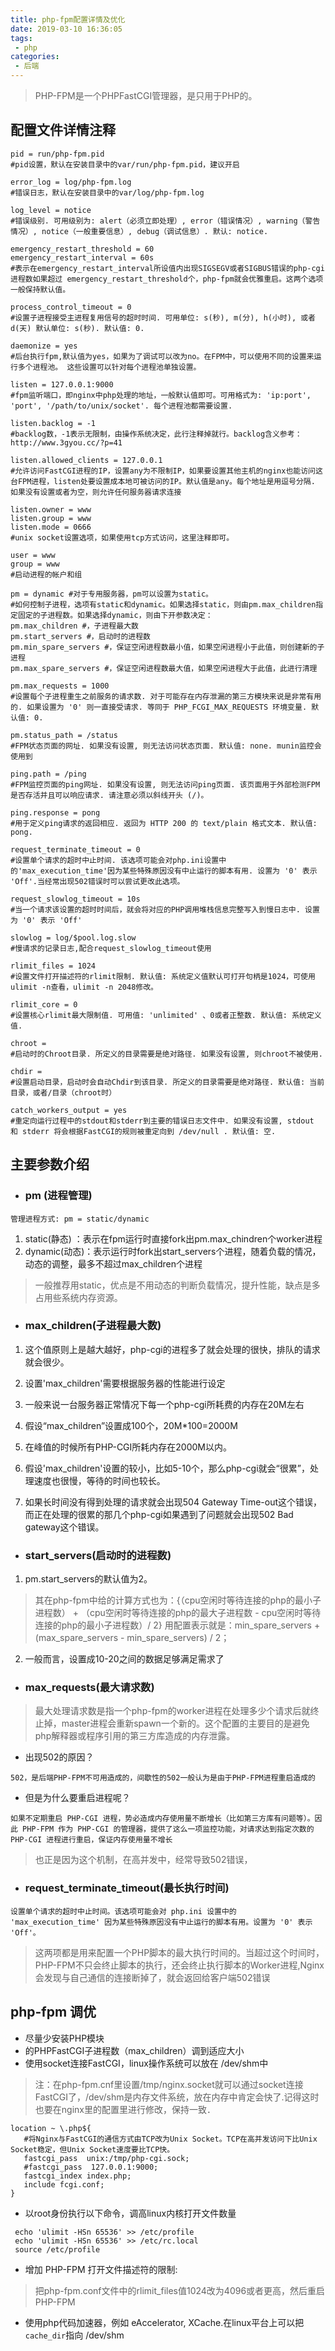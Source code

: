 ```yaml
---
title: php-fpm配置详情及优化
date: 2019-03-10 16:36:05
tags: 
 - php
categories:
 - 后端
---
```

>PHP-FPM是一个PHPFastCGI管理器，是只用于PHP的。

## 配置文件详情注释
<!--more-->
```
pid = run/php-fpm.pid
#pid设置，默认在安装目录中的var/run/php-fpm.pid，建议开启

error_log = log/php-fpm.log
#错误日志，默认在安装目录中的var/log/php-fpm.log

log_level = notice
#错误级别. 可用级别为: alert（必须立即处理）, error（错误情况）, warning（警告情况）, notice（一般重要信息）, debug（调试信息）. 默认: notice.

emergency_restart_threshold = 60
emergency_restart_interval = 60s
#表示在emergency_restart_interval所设值内出现SIGSEGV或者SIGBUS错误的php-cgi进程数如果超过 emergency_restart_threshold个，php-fpm就会优雅重启。这两个选项一般保持默认值。

process_control_timeout = 0
#设置子进程接受主进程复用信号的超时时间. 可用单位: s(秒), m(分), h(小时), 或者 d(天) 默认单位: s(秒). 默认值: 0.

daemonize = yes
#后台执行fpm,默认值为yes，如果为了调试可以改为no。在FPM中，可以使用不同的设置来运行多个进程池。 这些设置可以针对每个进程池单独设置。

listen = 127.0.0.1:9000
#fpm监听端口，即nginx中php处理的地址，一般默认值即可。可用格式为: 'ip:port', 'port', '/path/to/unix/socket'. 每个进程池都需要设置.

listen.backlog = -1
#backlog数，-1表示无限制，由操作系统决定，此行注释掉就行。backlog含义参考：http://www.3gyou.cc/?p=41

listen.allowed_clients = 127.0.0.1
#允许访问FastCGI进程的IP，设置any为不限制IP，如果要设置其他主机的nginx也能访问这台FPM进程，listen处要设置成本地可被访问的IP。默认值是any。每个地址是用逗号分隔. 如果没有设置或者为空，则允许任何服务器请求连接

listen.owner = www
listen.group = www
listen.mode = 0666
#unix socket设置选项，如果使用tcp方式访问，这里注释即可。

user = www
group = www
#启动进程的帐户和组

pm = dynamic #对于专用服务器，pm可以设置为static。
#如何控制子进程，选项有static和dynamic。如果选择static，则由pm.max_children指定固定的子进程数。如果选择dynamic，则由下开参数决定：
pm.max_children #，子进程最大数
pm.start_servers #，启动时的进程数
pm.min_spare_servers #，保证空闲进程数最小值，如果空闲进程小于此值，则创建新的子进程
pm.max_spare_servers #，保证空闲进程数最大值，如果空闲进程大于此值，此进行清理

pm.max_requests = 1000
#设置每个子进程重生之前服务的请求数. 对于可能存在内存泄漏的第三方模块来说是非常有用的. 如果设置为 '0' 则一直接受请求. 等同于 PHP_FCGI_MAX_REQUESTS 环境变量. 默认值: 0.

pm.status_path = /status
#FPM状态页面的网址. 如果没有设置, 则无法访问状态页面. 默认值: none. munin监控会使用到

ping.path = /ping
#FPM监控页面的ping网址. 如果没有设置, 则无法访问ping页面. 该页面用于外部检测FPM是否存活并且可以响应请求. 请注意必须以斜线开头 (/)。

ping.response = pong
#用于定义ping请求的返回相应. 返回为 HTTP 200 的 text/plain 格式文本. 默认值: pong.

request_terminate_timeout = 0
#设置单个请求的超时中止时间. 该选项可能会对php.ini设置中的'max_execution_time'因为某些特殊原因没有中止运行的脚本有用. 设置为 '0' 表示 'Off'.当经常出现502错误时可以尝试更改此选项。

request_slowlog_timeout = 10s
#当一个请求该设置的超时时间后，就会将对应的PHP调用堆栈信息完整写入到慢日志中. 设置为 '0' 表示 'Off'

slowlog = log/$pool.log.slow
#慢请求的记录日志,配合request_slowlog_timeout使用

rlimit_files = 1024
#设置文件打开描述符的rlimit限制. 默认值: 系统定义值默认可打开句柄是1024，可使用 ulimit -n查看，ulimit -n 2048修改。

rlimit_core = 0
#设置核心rlimit最大限制值. 可用值: 'unlimited' 、0或者正整数. 默认值: 系统定义值.

chroot =
#启动时的Chroot目录. 所定义的目录需要是绝对路径. 如果没有设置, 则chroot不被使用.

chdir =
#设置启动目录，启动时会自动Chdir到该目录. 所定义的目录需要是绝对路径. 默认值: 当前目录，或者/目录（chroot时）

catch_workers_output = yes
#重定向运行过程中的stdout和stderr到主要的错误日志文件中. 如果没有设置, stdout 和 stderr 将会根据FastCGI的规则被重定向到 /dev/null . 默认值: 空.
```



## 主要参数介绍
- ### pm (进程管理)
`管理进程方式: pm = static/dynamic`

1. static(静态) ：表示在fpm运行时直接fork出pm.max_chindren个worker进程
2. dynamic(动态)：表示运行时fork出start_servers个进程，随着负载的情况，动态的调整，最多不超过max_children个进程

> 一般推荐用static，优点是不用动态的判断负载情况，提升性能，缺点是多占用些系统内存资源。

- ### max_children(子进程最大数)
1. 这个值原则上是越大越好，php-cgi的进程多了就会处理的很快，排队的请求就会很少。

2. 设置'max_children'需要根据服务器的性能进行设定

3. 一般来说一台服务器正常情况下每一个php-cgi所耗费的内存在20M左右

4. 假设“max_children”设置成100个，20M*100=2000M

5. 在峰值的时候所有PHP-CGI所耗内存在2000M以内。

6. 假设'max_children'设置的较小，比如5-10个，那么php-cgi就会“很累”，处理速度也很慢，等待的时间也较长。

7. 如果长时间没有得到处理的请求就会出现504 Gateway Time-out这个错误，而正在处理的很累的那几个php-cgi如果遇到了问题就会出现502 Bad gateway这个错误。

- ### start_servers(启动时的进程数)
1. pm.start_servers的默认值为2。
> 其在php-fpm中给的计算方式也为：{（cpu空闲时等待连接的php的最小子进程数） + （cpu空闲时等待连接的php的最大子进程数 - cpu空闲时等待连接的php的最小子进程数）/ 2} 用配置表示就是：min_spare_servers + (max_spare_servers - min_spare_servers) / 2；
2. 一般而言，设置成10-20之间的数据足够满足需求了

- ### max_requests(最大请求数)

>最大处理请求数是指一个php-fpm的worker进程在处理多少个请求后就终止掉，master进程会重新spawn一个新的。这个配置的主要目的是避免php解释器或程序引用的第三方库造成的内存泄露。

- 出现502的原因？

`502，是后端PHP-FPM不可用造成的，间歇性的502一般认为是由于PHP-FPM进程重启造成的`

- 但是为什么要重启进程呢？

`如果不定期重启 PHP-CGI 进程，势必造成内存使用量不断增长（比如第三方库有问题等）。因此 PHP-FPM 作为 PHP-CGI 的管理器，提供了这么一项监控功能，对请求达到指定次数的 PHP-CGI 进程进行重启，保证内存使用量不增长`

> <front color=red>也正是因为这个机制，在高并发中，经常导致502错误，</front>

- ### request_terminate_timeout(最长执行时间)
`设置单个请求的超时中止时间。该选项可能会对 php.ini 设置中的 'max_execution_time' 因为某些特殊原因没有中止运行的脚本有用。设置为 '0' 表示 'Off'。`

>这两项都是用来配置一个PHP脚本的最大执行时间的。当超过这个时间时，PHP-FPM不只会终止脚本的执行，还会终止执行脚本的Worker进程,Nginx会发现与自己通信的连接断掉了，就会返回给客户端502错误


## php-fpm 调优
- 尽量少安装PHP模块
- 的PHPFastCGI子进程数（max_children）调到适应大小
- 使用socket连接FastCGI，linux操作系统可以放在 /dev/shm中
> 注：在php-fpm.cnf里设置<value name=”listen_address”>/tmp/nginx.socket</value>就可以通过socket连接FastCGI了，/dev/shm是内存文件系统，放在内存中肯定会快了.记得这时也要在nginx里的配置里进行修改，保持一致．
``` 
location ~ \.php${
   #将Nginx与FastCGI的通信方式由TCP改为Unix Socket。TCP在高并发访问下比Unix Socket稳定，但Unix Socket速度要比TCP快。
   fastcgi_pass  unix:/tmp/php-cgi.sock;
   #fastcgi_pass  127.0.0.1:9000;
   fastcgi_index index.php;
   include fcgi.conf;
}
```

- 以root身份执行以下命令，调高linux内核打开文件数量
``` 
 echo 'ulimit -HSn 65536' >> /etc/profile
 echo 'ulimit -HSn 65536' >> /etc/rc.local
 source /etc/profile 
```

- 增加 PHP-FPM 打开文件描述符的限制:
> 把php-fpm.conf文件中的rlimit_files值1024改为4096或者更高，然后<front color='red'>重启 PHP-FPM</front>

- 使用php代码加速器，例如 eAccelerator, XCache.在linux平台上可以把`cache_dir`指向 /dev/shm